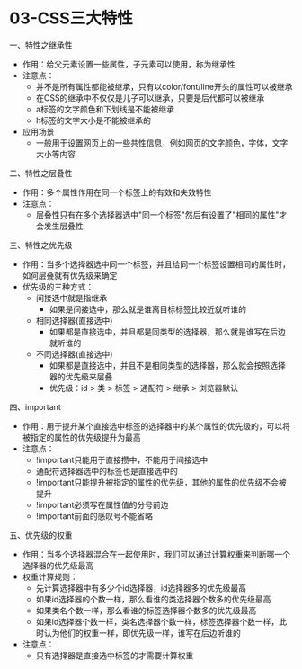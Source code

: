# 03-CSS三大特性
一、特性之继承性

* 作用：给父元素设置一些属性，子元素可以使用，称为继承性
* 注意点：
    * 并不是所有属性都能被继承，只有以color/font/line开头的属性可以被继承
    * 在CSS的继承中不仅仅是儿子可以继承，只要是后代都可以被继承
    * a标签的文字颜色和下划线是不能被继承
    * h标签的文字大小是不能被继承的
* 应用场景
    * 一般用于设置网页上的一些共性信息，例如网页的文字颜色，字体，文字大小等内容

二、特性之层叠性

* 作用：多个属性作用在同一个标签上的有效和失效特性
* 注意点：
    * 层叠性只有在多个选择器选中"同一个标签"然后有设置了"相同的属性"才会发生层叠性

三、特性之优先级

* 作用：当多个选择器选中同一个标签，并且给同一个标签设置相同的属性时，如何层叠就有优先级来确定
* 优先级的三种方式：
    * 间接选中就是指继承
        * 如果是间接选中，那么就是谁离目标标签比较近就听谁的
    * 相同选择器(直接选中)
        * 如果都是直接选中，并且都是同类型的选择器，那么就是谁写在后边就听谁的
    * 不同选择器(直接选中)
        * 如果都是直接选中，并且不是相同类型的选择器，那么就会按照选择器的优先级来层叠
        * 优先级：id > 类 > 标签 > 通配符 > 继承 > 浏览器默认
        
四、important

* 作用：用于提升某个直接选中标签的选择器中的某个属性的优先级的，可以将被指定的属性的优先级提升为最高
* 注意点：
    * !important只能用于直接攒中，不能用于间接选中
    * 通配符选择器选中的标签也是直接选中的
    * !important只能提升被指定的属性的优先级，其他的属性的优先级不会被提升
    * !important必须写在属性值的分号前边
    * !important前面的感叹号不能省略

五、优先级的权重

* 作用：当多个选择器混合在一起使用时，我们可以通过计算权重来判断哪一个选择器的优先级最高
* 权重计算规则：
    * 先计算选择器中有多少个id选择器，id选择器多的优先级最高
    * 如果id选择器的个数一样，那么看谁的类选择器个数多的优先级最高
    * 如果类名个数一样，那么看谁的标签选择器个数多的优先级最高
    * 如果id选择器个数一样，类名选择器个数一样，标签选择器个数一样，此时认为他们的权重一样，即优先级一样，谁写在后边听谁的
* 注意点：
    * 只有选择器是直接选中标签的才需要计算权重

